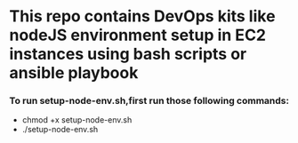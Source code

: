 # This repo contains DevOps kits like nodeJS environment setup in EC2 instances using bash scripts or ansible playbook

### To run setup-node-env.sh,first run those following commands:
- chmod +x setup-node-env.sh
- ./setup-node-env.sh


